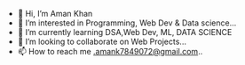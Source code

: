 - 👋 Hi, I’m Aman Khan
- 👀 I’m interested in Programming, Web Dev & Data science...
- 🌱 I’m currently learning DSA,Web Dev, ML, DATA SCIENCE 
- 💞️ I’m looking to collaborate on Web Projects...
- 📫 How to reach me .amank7849072@gmail.com..

<!---
AmanK312001/AmanK312001 is a ✨ special ✨ repository because its `README.md` (this file) appears on your GitHub profile.
You can click the Preview link to take a look at your changes.
--->

